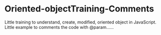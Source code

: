 # Oriented-objectTraining-Comments

Little training to understand, create, modified, oriented object in JavaScript.  
Little example to comments the code with @param......
